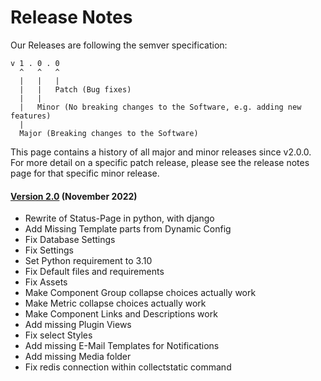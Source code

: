 # Release Notes

Our Releases are following the semver specification:

````
v 1 . 0 . 0
  ^   ^   ^
  |   |   |
  |   |   Patch (Bug fixes)
  |   |
  |   Minor (No breaking changes to the Software, e.g. adding new features)
  |
  Major (Breaking changes to the Software)
````

This page contains a history of all major and minor releases since v2.0.0. For more detail on a specific patch release, please see the release notes page for that specific minor release.

#### [Version 2.0](./version-2.0.md) (November 2022)
* Rewrite of Status-Page in python, with django
* Add Missing Template parts from Dynamic Config
* Fix Database Settings
* Fix Settings
* Set Python requirement to 3.10
* Fix Default files and requirements
* Fix Assets
* Make Component Group collapse choices actually work
* Make Metric collapse choices actually work
* Make Component Links and Descriptions work
* Add missing Plugin Views
* Fix select Styles
* Add missing E-Mail Templates for Notifications
* Add missing Media folder
* Fix redis connection within collectstatic command
